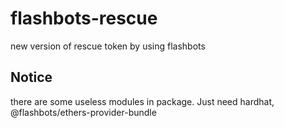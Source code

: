 # flashbots-rescue
new version of rescue token by using flashbots
## Notice
there are some useless modules in package. Just need hardhat, @flashbots/ethers-provider-bundle 
